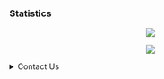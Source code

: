 ### Statistics
<p align="center"><a href="https://github.com/Snehashish06"><img src="https://github-readme-stats.vercel.app/api?username=Snehashish06 &show_icons=true&theme=radical"></a></p>
<p align="center"><a href="https://github.com/Snehashish06"><img src="https://github-readme-stats.vercel.app/api/top-langs/?username=Snehashish06&theme=radical&layout=compact"></a></p> 


<details>
<summary>Contact Us</summary>
 
## <img height="40" src="https://raw.githubusercontent.com/innng/innng/master/assets/kyubey.gif"/>Contact Us
<p><a href="https://t.me/TeamScenario"><img src="https://telegra.ph/file/eb461180312af334a18cd.jpg" alt="Press to Takeoff" width="340px"></a></p>

[![Group](https://img.shields.io/badge/dynamic/json?logo=telegram&label=%40ScenarioXsupport&labelColor=282c34&suffix=+members&color=2CA5E0&query=%24.data.totalSubs&url=https%3A%2F%2Fapi.spencerwoo.com%2Fsubstats%2F%3Fsource%3Dtelegram%26queryKey%3DScenarioXsupport&longCache=true%22)](https://t.me/The_Arc_Music)
[![Group](https://img.shields.io/badge/dynamic/json?logo=telegram&label=%40TeamScenario&labelColor=282c34&suffix=+members&color=2CA5E0&query=%24.data.totalSubs&url=https%3A%2F%2Fapi.spencerwoo.com%2Fsubstats%2F%3Fsource%3Dtelegram%26queryKey%3DTeamScenario&longCache=true%22)](https://t.me/TeamScenario)
</details>
